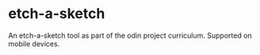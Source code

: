# etch-a-sketch

An etch-a-sketch tool as part of the odin project curriculum. Supported on mobile devices.
